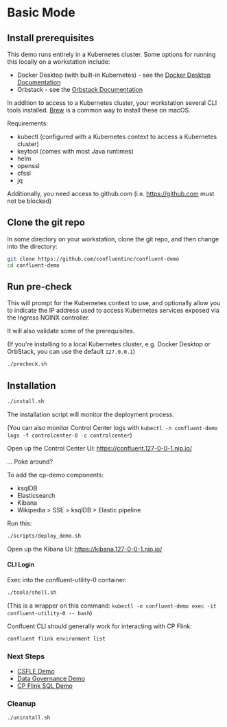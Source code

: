 # Basic Mode

## Install prerequisites

This demo runs entirely in a Kubernetes cluster. Some options for running this locally on a workstation include:

* Docker Desktop (with built-in Kubernetes) - see the [Docker Desktop Documentation](https://docs.docker.com/desktop/features/kubernetes/)
* Orbstack - see the [Orbstack Documentation](https://orbstack.dev/)

In addition to access to a Kubernetes cluster, your workstation several CLI tools installed. [Brew](https://brew.sh/) is a common way to install these on macOS.

Requirements:

* kubectl (configured with a Kubernetes context to access a Kubernetes cluster)
* keytool (comes with most Java runtimes)
* helm
* openssl
* cfssl
* jq

Additionally, you need access to github.com (i.e. https://github.com must not be blocked)

## Clone the git repo

In some directory on your workstation, clone the git repo, and then change into the directory:

```bash
git clone https://github.com/confluentinc/confluent-demo
cd confluent-demo
```

## Run pre-check

This will prompt for the Kubernetes context to use, and optionally allow you to indicate the IP address used to access Kubernetes services exposed via the Ingress NGINX controller.

It will also validate some of the prerequisites.

(If you're installing to a local Kubernetes cluster, e.g. Docker Desktop or OrbStack, you can use the default `127.0.0.1`)

```bash
./precheck.sh
```

## Installation

```bash
./install.sh
```

The installation script will monitor the deployment process.

(You can also monitor Control Center logs with `kubectl -n confluent-demo logs -f controlcenter-0 -c controlcenter`)

Open up the Control Center UI: https://confluent.127-0-0-1.nip.io/

... Poke around?

To add the cp-demo components:
* ksqlDB
* Elasticsearch
* Kibana
* Wikipedia > SSE > ksqlDB > Elastic pipeline

Run this:

```bash
./scripts/deploy_demo.sh
```

Open up the Kibana UI: https://kibana.127-0-0-1.nip.io/

#### CLI Login

Exec into the confluent-utility-0 container:

```bash
./tools/shell.sh
```

(This is a wrapper on this command: `kubectl -n confluent-demo exec -it confluent-utility-0 -- bash`)


Confluent CLI should generally work for interacting with CP Flink:

```bash
confluent flink environment list
```

### Next Steps

* [CSFLE Demo](./02-csfle.md)
* [Data Governance Demo](./02-governance.md)
* [CP Flink SQL Demo](./03-flink-sql-demo.md)

### Cleanup

```bash
./uninstall.sh
```
